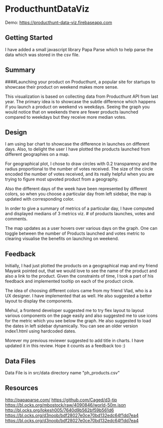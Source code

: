 # ProducthuntDataViz
Demo: https://producthunt-data-viz.firebaseapp.com

## Getting Started

I have added a small javascript library Papa Parse which to help parse the data which was stored in the csv file.


## Summary

####Launching your product on Producthunt, a popular site for startups to showcase their product on weekend makes more sense.

This visualization is based on collecting data from Producthunt API from last year. The primary idea is to showcase the 
subtle difference which happens if you launch a product on weekend vs weekdays. Seeing the graph you would notice that 
on weekends there are fewer products launched compared to weekdays but they receive more median votes.
 

## Design

I am using bar chart to showcase the difference in launches on different days. Also, to delight 
the user I have plotted the products launched from different geographies on a map.

For geographical plot, I chose to draw circles with 0.2 transparency and the radius proportional 
to the number of votes received. The size of the circle encoded the number of votes received, and 
its really helpful when you are trying to figure most upvoted product from a geography.

Also the different days of the week have been represented by different colors, so when you choose
a particular day from left sidebar, the map is updated with corresponding color.

In order to give a summary of metrics of a particular day, I have computed and displayed medians 
of 3 metrics viz. # of products launches, votes and comments.

The map updates as a user hovers over various days on the graph. One can toggle between the number of Products
launched and votes metric to clearing visualise the benefits on launching on weekend.


## Feedback
Initially, I had just plotted the products on a geographical map and my friend Mayank pointed out,
that we would love to see the name of the product and also a link to the product.
Given the constraints of time, I took a part of his feedback and implemented tooltip on each of the 
product circle.

The idea of choosing different colors came from my friend Vlad, who is a UX designer. I have implemented that as well.
He also suggested a better layout to display the components.


Mehul, a frontend developer suggested me to try flex layout to layout various components on the page easily and
also suggested me to use icons for the metric which you see below the graph. He also suggested 
to load the dates in left sidebar dynamically. You can see an older version index1.html using hardcoded dates.


Morever my previous reviewer suggested to add title in charts. I have updated it in this review.
Hope it counts as a feedback too :)


## Data Files
Data File is in src/data directory name "ph_products.csv"


## Resources
http://papaparse.com/
https://github.com/Caged/d3-tip
https://bl.ocks.org/mbostock/raw/4090846/world-50m.json
http://bl.ocks.org/lokesh005/7640d9b562bf59b561d6
https://bl.ocks.org/d3noob/bdf28027e0ce70bd132edc64f1dd7ea4
https://bl.ocks.org/d3noob/bdf28027e0ce70bd132edc64f1dd7ea4
